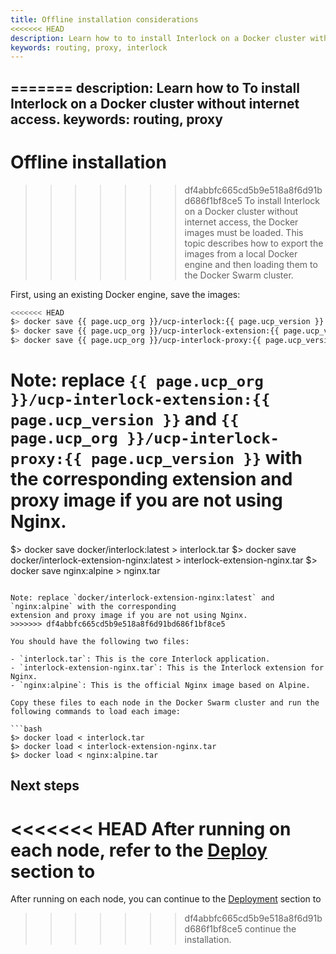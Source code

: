 ```yaml
---
title: Offline installation considerations
<<<<<<< HEAD
description: Learn how to to install Interlock on a Docker cluster without internet access.
keywords: routing, proxy, interlock
---
```


=======
description: Learn how to To install Interlock on a Docker cluster without internet access.
keywords: routing, proxy
---

# Offline installation
>>>>>>> df4abbfc665cd5b9e518a8f6d91bd686f1bf8ce5
To install Interlock on a Docker cluster without internet access, the Docker images must be loaded.  This topic describes how to export the images from a local Docker
engine and then loading them to the Docker Swarm cluster.

First, using an existing Docker engine, save the images:

```bash
<<<<<<< HEAD
$> docker save {{ page.ucp_org }}/ucp-interlock:{{ page.ucp_version }} > interlock.tar
$> docker save {{ page.ucp_org }}/ucp-interlock-extension:{{ page.ucp_version }} > interlock-extension-nginx.tar
$> docker save {{ page.ucp_org }}/ucp-interlock-proxy:{{ page.ucp_version }} > nginx.tar
```

Note: replace `{{ page.ucp_org }}/ucp-interlock-extension:{{ page.ucp_version
}}` and `{{ page.ucp_org }}/ucp-interlock-proxy:{{ page.ucp_version }}` with the
corresponding extension and proxy image if you are not using Nginx.
=======
$> docker save docker/interlock:latest > interlock.tar
$> docker save docker/interlock-extension-nginx:latest > interlock-extension-nginx.tar
$> docker save nginx:alpine > nginx.tar
```

Note: replace `docker/interlock-extension-nginx:latest` and `nginx:alpine` with the corresponding
extension and proxy image if you are not using Nginx.
>>>>>>> df4abbfc665cd5b9e518a8f6d91bd686f1bf8ce5

You should have the following two files:

- `interlock.tar`: This is the core Interlock application.
- `interlock-extension-nginx.tar`: This is the Interlock extension for Nginx.
- `nginx:alpine`: This is the official Nginx image based on Alpine.

Copy these files to each node in the Docker Swarm cluster and run the following commands to load each image:

```bash
$> docker load < interlock.tar
$> docker load < interlock-extension-nginx.tar
$> docker load < nginx:alpine.tar
```

## Next steps
<<<<<<< HEAD
After running on each node, refer to the [Deploy](./index.md) section to
=======
After running on each node, you can continue to the [Deployment](index.md) section to
>>>>>>> df4abbfc665cd5b9e518a8f6d91bd686f1bf8ce5
continue the installation.
